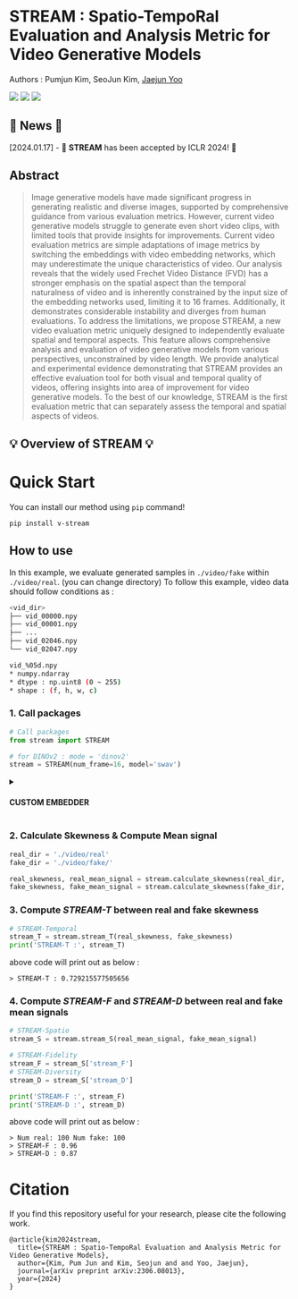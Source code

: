 # STREAM : Spatio-TempoRal Evaluation and Analysis Metric for Video Generative Models

Authors : Pumjun Kim, SeoJun Kim, [Jaejun Yoo](https://scholar.google.co.kr/citations?hl=en&user=7NBlQw4AAAAJ)

<a href='https://openreview.net/pdf?id=7JfKCZQPxJ'><img src='https://img.shields.io/badge/Paper-Arxiv-red'></a> <a href='https://github.com/seo-jun-kim/STREAM'><img src='https://img.shields.io/badge/Code-Github-green'></a> <a href='https://colab.research.google.com/drive/1LriUNB9g8lIrbPCeKDuQbN4I_ALvrg8m?usp=sharing'><img src='https://img.shields.io/badge/Code-Colab-F9AB00'></a>

## 📌 News 📌
[2024.01.17] - 🎊 **STREAM** has been accepted by ICLR 2024! 🎊

## Abstract
> Image generative models have made significant progress in generating realistic and diverse images, supported by comprehensive guidance from various evaluation metrics. However, current video generative models struggle to generate even short video clips, with limited tools that provide insights for improvements. Current video evaluation metrics are simple adaptations of image metrics by switching the embeddings with video embedding networks, which may underestimate the unique characteristics of video. Our analysis reveals that the widely used Frechet Video Distance (FVD) has a stronger emphasis on the spatial aspect than the temporal naturalness of video and is inherently constrained by the input size of the embedding networks used, limiting it to 16 frames. Additionally, it demonstrates considerable instability and diverges from human evaluations. To address the limitations, we propose STREAM, a new video evaluation metric uniquely designed to independently evaluate spatial and temporal aspects. This feature allows comprehensive analysis and evaluation of video generative models from various perspectives, unconstrained by video length. We provide analytical and experimental evidence demonstrating that STREAM provides an effective evaluation tool for both visual and temporal quality of videos, offering insights into area of improvement for video generative models. To the best of our knowledge, STREAM is the first evaluation metric that can separately assess the temporal and spatial aspects of videos.

## 💡 Overview of STREAM 💡


# Quick Start
You can install our method using `pip` command!
```
pip install v-stream
```

## How to use
In this example, we evaluate generated samples in `./video/fake` within `./video/real`. (you can change directory)
To follow this example, video data should follow conditions as :
```bash
<vid_dir>
├── vid_00000.npy
├── vid_00001.npy
├── ...
├── vid_02046.npy
└── vid_02047.npy

vid_%05d.npy
* numpy.ndarray
* dtype : np.uint8 (0 ~ 255)
* shape : (f, h, w, c) 
```
### 1. Call packages
```python
# Call packages
from stream import STREAM

# for DINOv2 : mode = 'dinov2'
stream = STREAM(num_frame=16, model='swav')
```

<details> <summary> <h4> CUSTOM EMBEDDER </h4></summary>
 
  * current stream version(0.1.0) supports embedder with `SwAV` and `DINOv2`.
  
  ```python
  # swav
  embedder = torch.hub.load('facebookresearch/swav:main', 'resnet50')
  # dinov2
  embedder = torch.hub.load('facebookresearch/dinov2', 'dinov2_vits14')
  ```
    
  * If you want custom embedder, you can try below :
  ```python
  NUM_EMBED = "LENGTH OF EMBEDDING VECTOR - int"
  CUSTOM_EMBEDDER = "CUSTOM EMBEDDER - torch.nn.Module"

  stream = STREAM(num_frame=16, num_embed=NUM_EMBED)
  stream.embedder = CUSTOM_EMBEDDER
  ```

</details>

### 2. Calculate Skewness & Compute Mean signal
```python
real_dir = './video/real'
fake_dir = './video/fake/'

real_skewness, real_mean_signal = stream.calculate_skewness(real_dir, 'cuda', batch_size=4)
fake_skewness, fake_mean_signal = stream.calculate_skewness(fake_dir, 'cuda', batch_size=4)
```

### 3. Compute ***STREAM-T*** between real and fake skewness
```python
# STREAM-Temporal
stream_T = stream.stream_T(real_skewness, fake_skewness)
print('STREAM-T :', stream_T)
```
above code will print out as below :
```
> STREAM-T : 0.729215577505656
```

### 4. Compute ***STREAM-F*** and ***STREAM-D*** between real and fake mean signals
```python
# STREAM-Spatio
stream_S = stream.stream_S(real_mean_signal, fake_mean_signal)

# STREAM-Fidelity
stream_F = stream_S['stream_F']
# STREAM-Diversity
stream_D = stream_S['stream_D']

print('STREAM-F :', stream_F)
print('STREAM-D :', stream_D)
```
above code will print out as below :
```
> Num real: 100 Num fake: 100
> STREAM-F : 0.96
> STREAM-D : 0.87 
```

# Citation
If you find this repository useful for your research, please cite the following work.
```
@article{kim2024stream,
  title={STREAM : Spatio-TempoRal Evaluation and Analysis Metric for Video Generative Models},
  author={Kim, Pum Jun and Kim, Seojun and and Yoo, Jaejun},
  journal={arXiv preprint arXiv:2306.08013},
  year={2024}
}
```





